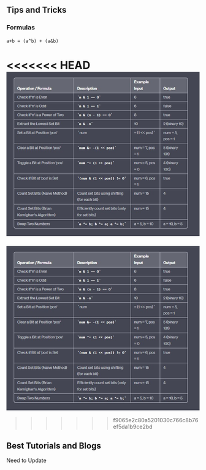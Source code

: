 <h2> Tips and Tricks </h2>
<h3> Formulas </h3>

```
a+b = (a^b) + (a&b)
```
<<<<<<< HEAD
![img](Images/BasicFormulas.JPG)
=======


![Basic Formulas](BitManipulation/Images/BasicFormulas.JPG)
>>>>>>> f9065e2c80a5201030c766c8b76ef5da1b9ce2bd

<h2> Best Tutorials and Blogs</h2>

Need to Update
